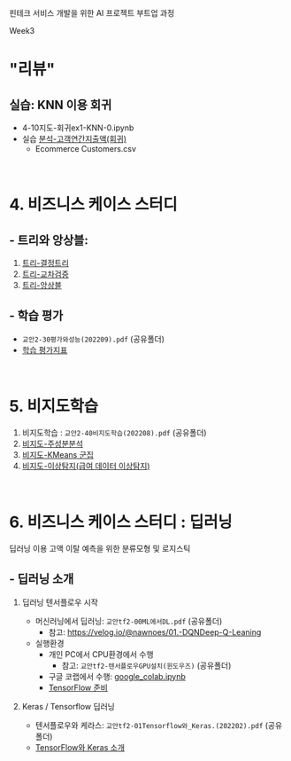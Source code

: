 핀테크 서비스 개발을 위한 AI 프로젝트 부트업 과정

Week3


# "리뷰"

<!-- 사용한 `데이터분석-주가데이터(2021시가총액)`을 FinanceDataReader 를 활용해 2022년 자료를 사용해 분석해 보자. -->

## 실습: KNN 이용 회귀
 - 4-10지도-회귀ex1-KNN-0.ipynb
 - 실습 [분석-고객연간지출액(회귀)](notebooks/분석-고객연간지출액(회귀).ipynb)
      - Ecommerce Customers.csv
<br>

# 4.  비즈니스 케이스 스터디

## - 트리와 앙상블:

1. [트리-결정트리](notebooks/4-13결정트리.ipynb)
2. [트리-교차검증](notebooks/4-14교차검증_그리드서치.ipynb)
3. [트리-앙상블](notebooks/4-15앙상블.ipynb)



## - 학습 평가
 - `교안2-30평가와성능(202209).pdf`  (공유폴더)
 -  [학습 평가지표](notebooks/4-18모델평가지표.ipynb)



<br>

# 5. 비지도학습

1. 비지도학습 : `교안2-40비지도학습(202208).pdf` (공유폴더)
2. [비지도-주성분분석](notebooks/4-21비지도-주성분분석(cancer).ipynb)
3. [비지도-KMeans 군집](notebooks/4-25비지도-군집(KMeans).ipynb)
4. [비지도-이상탐지(급여 데이터 이상탐지)](notebooks/4-27비지도-이상탐지.ipynb)


<!--
1. [비지도-주성분분석 실습](notebooks/5-03비지도-주성분분석-교차.ipynb)
1. [비지도-KMeans 군집](notebooks/5-04비지도-군집(KMeans).ipynb)
1. [비지도-이상탐지](notebooks/5-05비지도-이상탐지.ipynb)
-->

<br>

# 6. 비즈니스 케이스 스터디 : 딥러닝

딥러닝 이용 고액 이탈 예측을 위한 분류모형 및 로지스틱

## - 딥러닝 소개

1. 딥러닝 텐서플로우 시작

   - 머신러닝에서 딥러닝: `교안tf2-00ML에서DL.pdf` (공유폴더)
       - 참고: https://velog.io/@nawnoes/01.-DQNDeep-Q-Leaning
   - 실행환경
       - 개인 PC에서 CPU환경에서 수행
           - 참고: `교안tf2-텐서플로우GPU설치(윈도우즈)` (공유폴더)
       - 구글 코랩에서 수행: [google_colab.ipynb](notebooks/google_colab_matplotlib(202209).ipynb)
       - [TensorFlow 준비](notebooks/5-02TensorFlow준비.ipynb)

2. Keras / Tensorflow 딥러닝
    - 텐서플로우와 케라스: `교안tf2-01Tensorflow와_Keras.(202202).pdf` (공유폴더)
    - [TensorFlow와 Keras 소개](notebooks/5-10Tensorflow_Keras1.ipynb)

